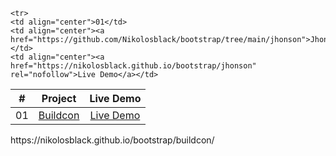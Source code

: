
<table>
<thead>
  <tr>
    <th align="center">#</th>
    <th align="center">Project</th>
    <th align="center">Live Demo</th>
  </tr>
</thead>
<tbody>

  <tr>
    <td align="center">01</td>
    <td align="center"><a href="https://github.com/Nikolosblack/bootstrap/tree/main/buildcon">Buildcon</a></td>
    <td align="center"><a href="https://nikolosblack.github.io/bootstrap/buildcon/" rel="nofollow">Live Demo</a></td>
  </tr>
  
    <tr>
    <td align="center">01</td>
    <td align="center"><a href="https://github.com/Nikolosblack/bootstrap/tree/main/jhonson">Jhonson</a></td>
    <td align="center"><a href="https://nikolosblack.github.io/bootstrap/jhonson" rel="nofollow">Live Demo</a></td>
  </tr>
  
</tbody>
</table>
https://nikolosblack.github.io/bootstrap/buildcon/
